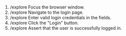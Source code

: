 1. /explore Focus the browser window.
2. /explore Navigate to the login page.
3. /explore Enter valid login credentials in the fields.
4. /explore Click the "Login" button.
5. /explore Assert that the user is successfully logged in.